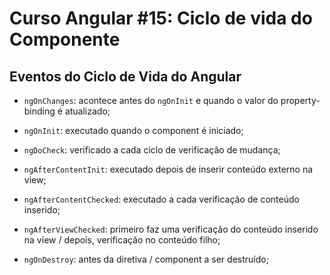# Curso Angular #15: Ciclo de vida do Componente  
  
## Eventos do Ciclo de Vida do Angular  
    
* `ngOnChanges`: acontece antes do `ngOnInit` e quando o valor do property-binding é atualizado;  
  
* `ngOnInit`: executado quando o component é iniciado;  
  
* `ngDoCheck`: verificado a cada ciclo de verificação de mudança;    
  
* `ngAfterContentInit`: executado depois de inserir conteúdo externo na view;  
  
* `ngAfterContentChecked`: executado a cada verificação de conteúdo inserido;  
  
* `ngAfterViewChecked`: primeiro faz uma verificação do conteúdo inserido na view / depois, verificação no conteúdo filho;  
  
* `ngOnDestroy`: antes da diretiva / component a ser destruído;  
  
  
